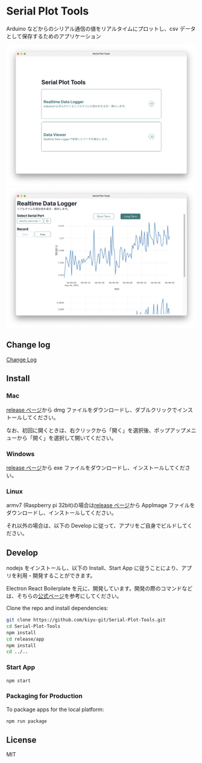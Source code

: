 # Serial Plot Tools

Arduino などからのシリアル通信の値をリアルタイムにプロットし、csv データとして保存するためのアプリケーション

![](./_img/SerialPlotTool.png)
![](./_img/RealtimeDataLogger.png)

## Change log

[Change Log](https://github.com/kiyu-git/Serial-Plot-Tools/blob/main/CHANGELOG.md)

## Install

### Mac

[release ページ](https://github.com/kiyu-git/Serial-Plot-Tools/releases/)から dmg ファイルをダウンロードし、ダブルクリックでインストールしてください。

なお、初回に開くときは、右クリックから「開く」を選択後、ポップアップメニューから「開く」を選択して開いてください。

### Windows

[release ページ](https://github.com/kiyu-git/Serial-Plot-Tools/releases/)から exe ファイルをダウンロードし、インストールしてください。

### Linux

armv7 (Raspberry pi 32bit)の場合は[release ページ](https://github.com/kiyu-git/Serial-Plot-Tools/releases/)から AppImage ファイルをダウンロードし、インストールしてください。

それ以外の場合は、以下の Develop に従って、アプリをご自身でビルドしてください。

## Develop

nodejs をインストールし、以下の Install、Start App に従うことにより、アプリを利用・開発することができます。

Electron React Boilerplate を元に、開発しています。開発の際のコマンドなどは、そちらの[公式ページ](https://electron-react-boilerplate.js.org)を参考にしてください。

Clone the repo and install dependencies:

```bash
git clone https://github.com/kiyu-git/Serial-Plot-Tools.git
cd Serial-Plot-Tools
npm install
cd release/app
npm install
cd ../..
```

### Start App

```bash
npm start
```

### Packaging for Production

To package apps for the local platform:

```bash
npm run package
```

## License

MIT
